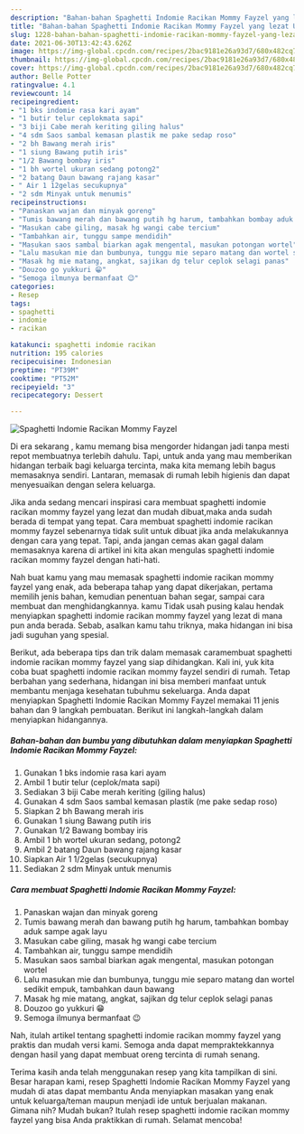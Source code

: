 ```yaml
---
description: "Bahan-bahan Spaghetti Indomie Racikan Mommy Fayzel yang lezat Untuk Jualan"
title: "Bahan-bahan Spaghetti Indomie Racikan Mommy Fayzel yang lezat Untuk Jualan"
slug: 1228-bahan-bahan-spaghetti-indomie-racikan-mommy-fayzel-yang-lezat-untuk-jualan
date: 2021-06-30T13:42:43.626Z
image: https://img-global.cpcdn.com/recipes/2bac9181e26a93d7/680x482cq70/spaghetti-indomie-racikan-mommy-fayzel-foto-resep-utama.jpg
thumbnail: https://img-global.cpcdn.com/recipes/2bac9181e26a93d7/680x482cq70/spaghetti-indomie-racikan-mommy-fayzel-foto-resep-utama.jpg
cover: https://img-global.cpcdn.com/recipes/2bac9181e26a93d7/680x482cq70/spaghetti-indomie-racikan-mommy-fayzel-foto-resep-utama.jpg
author: Belle Potter
ratingvalue: 4.1
reviewcount: 14
recipeingredient:
- "1 bks indomie rasa kari ayam"
- "1 butir telur ceplokmata sapi"
- "3 biji Cabe merah keriting giling halus"
- "4 sdm Saos sambal kemasan plastik me pake sedap roso"
- "2 bh Bawang merah iris"
- "1 siung Bawang putih iris"
- "1/2 Bawang bombay iris"
- "1 bh wortel ukuran sedang potong2"
- "2 batang Daun bawang rajang kasar"
- " Air 1 12gelas secukupnya"
- "2 sdm Minyak untuk menumis"
recipeinstructions:
- "Panaskan wajan dan minyak goreng"
- "Tumis bawang merah dan bawang putih hg harum, tambahkan bombay aduk sampe agak layu"
- "Masukan cabe giling, masak hg wangi cabe tercium"
- "Tambahkan air, tunggu sampe mendidih"
- "Masukan saos sambal biarkan agak mengental, masukan potongan wortel"
- "Lalu masukan mie dan bumbunya, tunggu mie separo matang dan wortel sedikit empuk, tambahkan daun bawang"
- "Masak hg mie matang, angkat, sajikan dg telur ceplok selagi panas"
- "Douzoo go yukkuri 😁"
- "Semoga ilmunya bermanfaat 😉"
categories:
- Resep
tags:
- spaghetti
- indomie
- racikan

katakunci: spaghetti indomie racikan 
nutrition: 195 calories
recipecuisine: Indonesian
preptime: "PT39M"
cooktime: "PT52M"
recipeyield: "3"
recipecategory: Dessert

---
```



![Spaghetti Indomie Racikan Mommy Fayzel](https://img-global.cpcdn.com/recipes/2bac9181e26a93d7/680x482cq70/spaghetti-indomie-racikan-mommy-fayzel-foto-resep-utama.jpg)

Di era  sekarang , kamu memang bisa mengorder hidangan jadi tanpa mesti repot membuatnya terlebih dahulu. Tapi, untuk anda yang mau memberikan hidangan terbaik bagi keluarga tercinta, maka kita memang lebih bagus memasaknya sendiri. Lantaran, memasak di rumah lebih higienis dan dapat menyesuaikan dengan selera keluarga.

Jika anda sedang mencari inspirasi cara membuat spaghetti indomie racikan mommy fayzel yang lezat dan mudah dibuat,maka anda sudah berada di tempat yang tepat. Cara membuat spaghetti indomie racikan mommy fayzel  sebenarnya tidak sulit untuk dibuat jika anda melakukannya dengan cara yang tepat. Tapi, anda jangan cemas akan gagal dalam memasaknya 
karena di artikel ini kita akan mengulas spaghetti indomie racikan mommy fayzel dengan hati-hati.  



Nah buat kamu yang mau memasak spaghetti indomie racikan mommy fayzel yang enak, ada beberapa tahap yang dapat dikerjakan, pertama memilih jenis bahan, kemudian penentuan bahan segar, sampai cara membuat dan menghidangkannya. kamu Tidak usah pusing kalau hendak menyiapkan spaghetti indomie racikan mommy fayzel yang lezat di mana pun anda berada. Sebab, asalkan kamu  tahu triknya, maka hidangan ini bisa jadi suguhan yang spesial.

Berikut, ada beberapa tips dan trik dalam memasak caramembuat spaghetti indomie racikan mommy fayzel yang siap dihidangkan. Kali ini, yuk kita coba buat spaghetti indomie racikan mommy fayzel sendiri di rumah. Tetap berbahan yang sederhana, hidangan ini bisa memberi manfaat untuk membantu menjaga kesehatan tubuhmu sekeluarga. Anda dapat menyiapkan Spaghetti Indomie Racikan Mommy Fayzel memakai 11 jenis bahan dan 9 langkah pembuatan. Berikut ini langkah-langkah dalam menyiapkan hidangannya.

<!--inarticleads1-->

##### Bahan-bahan dan bumbu yang dibutuhkan dalam menyiapkan Spaghetti Indomie Racikan Mommy Fayzel:

1. Gunakan 1 bks indomie rasa kari ayam
1. Ambil 1 butir telur (ceplok/mata sapi)
1. Sediakan 3 biji Cabe merah keriting (giling halus)
1. Gunakan 4 sdm Saos sambal kemasan plastik (me pake sedap roso)
1. Siapkan 2 bh Bawang merah iris
1. Gunakan 1 siung Bawang putih iris
1. Gunakan 1/2 Bawang bombay iris
1. Ambil 1 bh wortel ukuran sedang, potong2
1. Ambil 2 batang Daun bawang rajang kasar
1. Siapkan  Air 1 1/2gelas (secukupnya)
1. Sediakan 2 sdm Minyak untuk menumis




<!--inarticleads2-->

##### Cara membuat Spaghetti Indomie Racikan Mommy Fayzel:

1. Panaskan wajan dan minyak goreng
1. Tumis bawang merah dan bawang putih hg harum, tambahkan bombay aduk sampe agak layu
1. Masukan cabe giling, masak hg wangi cabe tercium
1. Tambahkan air, tunggu sampe mendidih
1. Masukan saos sambal biarkan agak mengental, masukan potongan wortel
1. Lalu masukan mie dan bumbunya, tunggu mie separo matang dan wortel sedikit empuk, tambahkan daun bawang
1. Masak hg mie matang, angkat, sajikan dg telur ceplok selagi panas
1. Douzoo go yukkuri 😁
1. Semoga ilmunya bermanfaat 😉




Nah, itulah artikel tentang  spaghetti indomie racikan mommy fayzel  yang praktis dan mudah versi kami. Semoga anda dapat mempraktekkannya dengan hasil yang dapat membuat oreng tercinta di rumah senang. 

Terima kasih anda telah menggunakan resep yang kita tampilkan di sini. Besar harapan kami, resep  Spaghetti Indomie Racikan Mommy Fayzel yang mudah di atas dapat membantu Anda menyiapkan masakan yang enak untuk keluarga/teman maupun menjadi ide untuk berjualan makanan. Gimana nih? Mudah bukan? Itulah resep spaghetti indomie racikan mommy fayzel yang bisa Anda praktikkan di rumah. Selamat mencoba!

